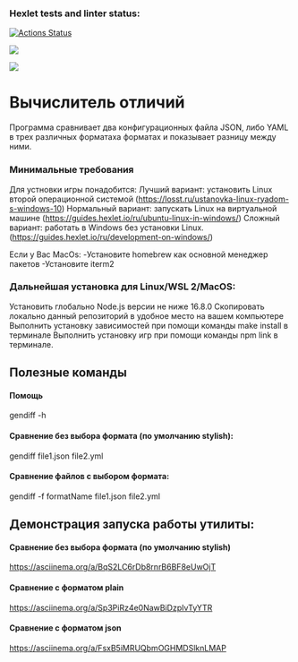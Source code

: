 ### Hexlet tests and linter status:
[![Actions Status](https://github.com/1pancho/frontend-project-46/workflows/hexlet-check/badge.svg)](https://github.com/1pancho/frontend-project-46/actions)

<a href="https://codeclimate.com/github/1pancho/frontend-project-46/maintainability"><img src="https://api.codeclimate.com/v1/badges/b026ed49de397af0e60d/maintainability" /></a>


<a href="https://codeclimate.com/github/1pancho/frontend-project-46/test_coverage"><img src="https://api.codeclimate.com/v1/badges/b026ed49de397af0e60d/test_coverage" /></a>


# Вычислитель отличий
Программа сравнивает два конфигурационных файла JSON, либо YAML в трех различных форматаха форматах и показывает разницу между ними.

### Минимальные требования
Для устновки игры понадобится: Лучший вариант: установить Linux второй операционной системой (https://losst.ru/ustanovka-linux-ryadom-s-windows-10) Нормальный вариант: запускать Linux на виртуальной машине (https://guides.hexlet.io/ru/ubuntu-linux-in-windows/) Сложный вариант: работать в Windows без установки Linux. (https://guides.hexlet.io/ru/development-on-windows/)

Если у Вас MacOs: -Установите homebrew как основной менеджер пакетов -Установите iterm2

### Дальнейшая установка для Linux/WSL 2/MacOS:
Установить глобально Node.js версии не ниже 16.8.0 Скопировать локально данный репозиторий в удобное место на вашем компьютере Выполнить установку зависимостей при помощи команды make install в терминале Выполнить установку игр при помощи команды npm link в терминале.


## Полезные команды

#### Помощь

gendiff -h


#### Сравнение без выбора формата (по умолчанию stylish):

gendiff file1.json file2.yml


#### Сравнение файлов с выбором формата:

gendiff -f formatName file1.json file2.yml







## Демонстрация запуска работы утилиты:

#### Сравнение без выбора формата (по умолчанию stylish)

https://asciinema.org/a/BqS2LC6rDb8rnrB6BF8eUwOjT


#### Сравнение с форматом plain

https://asciinema.org/a/Sp3PiRz4e0NawBiDzpIvTyYTR


#### Сравнение с форматом json

https://asciinema.org/a/FsxB5iMRUQbmOGHMDSlknLMAP